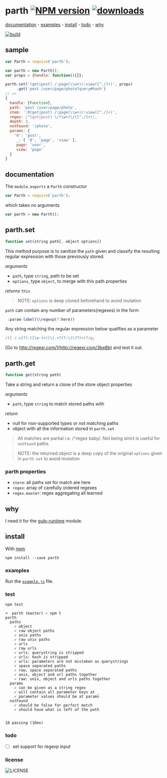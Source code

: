 # parth [![NPM version][badge-version]][x-npm] [![downloads][badge-downloads]][x-npm]

[documentation](#documentation) -
[examples](#examples) -
[install](#install) -
[todo](#todo) -
[why](#why)

[![build][badge-build]][x-travis]

## sample

```js
var Parth = require('parth');

var parth = new Parth();
var props = {handle: function(){}};

parth.set('(get|post) /:page(\\w+)/:view([^./]+)', props)
     .get('post /user/page/photo?query#hash')
// =>
{
  handle: [Function],
  path: 'post /user/page/photo',
  stem: ':0(get|post) /:page(\\w+)/:view([^./]+)',
  regex: /^(get|post) \/(\w+)\/([^./]+)/,
  depth: 3,
  notFound: '/photo',
  params: {
    '0': 'post',
     _: [ '0', 'page', 'view' ],
     page: 'user',
     view: 'page'
  }
}
```

## documentation

The `module.exports` a `Parth` constructor

````js
var Parth = require('parth');
````

which takes no arguments
```js
var parth = new Parth();
```

## parth.set

```js
function set(string path[, object options])
```
This method purpose is to sanitize the `path` given
and classify the resulting regular expression with those
previously stored.

_arguments_
 - `path`, type `string`, path to be set
 - `options`, type `object`, to merge with this path properties

_returns_ `this`

> NOTE: `options` is deep cloned beforehand to avoid mutation

`path` can contain any number of parameters(regexes) in the form
```js
 :param-label(\\regexp(?:here))
```
Any string matching the regular expression below qualifies as a parameter

````js
/([ /.=]?):([\w-]+)(\(.+?(?:\)\??)+)?/g;
````

[Go to http://regexr.com/](http://regexr.com/3be8b) and test it out.

## parth.get
```js
function get(string path)
```

Take a string and return a clone of the store object properties

_arguments_
 - `path`, type `string` to match stored paths with

_return_
 - null for non-supported types or not matching paths
 - object with all the information stored in `parth.set`

> All matches are partial i.e. /^regex baby/.
> Not being strict is useful for `notFound` paths.

> NOTE: the returned object is a deep copy of the original `options`
> given in `parth.set` to avoid mutation

### parth properties

 - `store`: all paths set for match are here
 - `regex`: array of carefully ordered regexes
 - `regex.master`: regex aggregating all learned

## why

I need it for the [gulp-runtime](https://github.com/stringparser/gulp-runtime) module.

## install

With [npm](http://npmjs.org)

    npm install --save parth

### examples

Run the [`example.js`](example.js) file.

### test

    npm test

```
➜  parth (master) ✓ npm t
parth
  paths
    ✓ object
    ✓ raw object paths
    ✓ unix paths
    ✓ raw unix paths
    ✓ urls
    ✓ raw urls
    ✓ urls: querystring is stripped
    ✓ urls: hash is stripped
    ✓ urls: parameters are not mistaken as querystrings
    ✓ space separated paths
    ✓ raw, space separated paths
    ✓ unix, object and url paths together
    ✓ raw: unix, object and urls paths together
  params
    ✓ can be given as a string regex
    ✓ will contain all parameter keys at _
    ✓ parameter values should be at params
  notFound
    ✓ should be false for perfect match
    ✓ should have what is left of the path


18 passing (16ms)
```

### todo

 - [ ] set support for regexp input

### license

![LICENSE](http://img.shields.io/npm/l/parth.svg?style=flat-square)

[x-npm]: https://npmjs.org/package/parth
[x-travis]: https://travis-ci.org/stringparser/parth/builds
[badge-build]: http://img.shields.io/travis/stringparser/parth/master.svg?style=flat-square
[badge-version]: http://img.shields.io/npm/v/parth.svg?style=flat-square
[badge-downloads]: http://img.shields.io/npm/dm/parth.svg?style=flat-square
